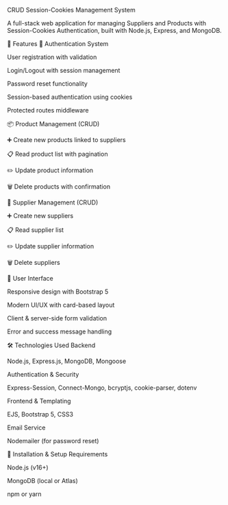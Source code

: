 CRUD Session-Cookies Management System

A full-stack web application for managing Suppliers and Products with Session-Cookies Authentication, built with Node.js, Express, and MongoDB.

🚀 Features
🔐 Authentication System

User registration with validation

Login/Logout with session management

Password reset functionality

Session-based authentication using cookies

Protected routes middleware

📦 Product Management (CRUD)

➕ Create new products linked to suppliers

📋 Read product list with pagination

✏️ Update product information

🗑️ Delete products with confirmation

🏢 Supplier Management (CRUD)

➕ Create new suppliers

📋 Read supplier list

✏️ Update supplier information

🗑️ Delete suppliers

🎨 User Interface

Responsive design with Bootstrap 5

Modern UI/UX with card-based layout

Client & server-side form validation

Error and success message handling

🛠️ Technologies Used
Backend

Node.js, Express.js, MongoDB, Mongoose

Authentication & Security

Express-Session, Connect-Mongo, bcryptjs, cookie-parser, dotenv

Frontend & Templating

EJS, Bootstrap 5, CSS3

Email Service

Nodemailer (for password reset)


🔧 Installation & Setup
Requirements

Node.js (v16+)

MongoDB (local or Atlas)

npm or yarn